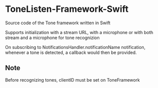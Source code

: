 # ToneListen-Framework-Swift

Source code of the Tone framework written in Swift

Supports initialization with a stream URL, with a microphone or with both stream and a microphone for tone recognizion

On subscribing to NotificationsHandler.notificationName notification, whenever a tone is detected, a callback would then be provided.

## Note
Before recognizing tones, clientID must be set on ToneFramework

